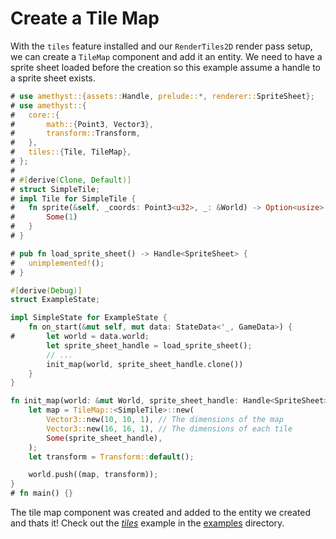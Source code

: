 # Create a Tile Map

With the `tiles` feature installed and our `RenderTiles2D` render pass setup, we can create a `TileMap` component and add it an entity. We need to have a sprite sheet loaded before the creation so this example assume a handle to a sprite sheet exists.

```rust
# use amethyst::{assets::Handle, prelude::*, renderer::SpriteSheet};
# use amethyst::{
#   core::{
#       math::{Point3, Vector3},
#       transform::Transform,
#   },
#   tiles::{Tile, TileMap},
# };
# 
# #[derive(Clone, Default)]
# struct SimpleTile;
# impl Tile for SimpleTile {
#   fn sprite(&self, _coords: Point3<u32>, _: &World) -> Option<usize> {
#       Some(1)
#   }
# }

# pub fn load_sprite_sheet() -> Handle<SpriteSheet> {
#   unimplemented!();
# }

#[derive(Debug)]
struct ExampleState;

impl SimpleState for ExampleState {
    fn on_start(&mut self, mut data: StateData<'_, GameData>) {
#       let world = data.world;
        let sprite_sheet_handle = load_sprite_sheet();
        // ...
        init_map(world, sprite_sheet_handle.clone())
    }
}

fn init_map(world: &mut World, sprite_sheet_handle: Handle<SpriteSheet>) {
    let map = TileMap::<SimpleTile>::new(
        Vector3::new(10, 10, 1), // The dimensions of the map
        Vector3::new(16, 16, 1), // The dimensions of each tile
        Some(sprite_sheet_handle),
    );
    let transform = Transform::default();

    world.push((map, transform));
}
# fn main() {}
```

The tile map component was created and added to the entity we created and thats it! Check out the [*tiles*][ex_tiles] example in the [examples][ex_all] directory.

[ex_all]: https://github.com/amethyst/amethyst/tree/master/examples
[ex_tiles]: https://github.com/amethyst/amethyst/tree/master/examples/tiles
